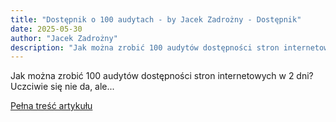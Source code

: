 ```yaml
---
title: "Dostępnik o 100 audytach - by Jacek Zadrożny - Dostępnik"
date: 2025-05-30
author: "Jacek Zadrożny"
description: "Jak można zrobić 100 audytów dostępności stron internetowych w 2 dni? Uczciwie się nie da, ale..."
---
```


Jak można zrobić 100 audytów dostępności stron internetowych w 2 dni? Uczciwie się nie da, ale...

[Pełna treść artykułu](https://dostepnik.substack.com/p/dostepnik-o-100-audytach)
